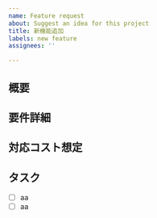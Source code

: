 ```yaml
---
name: Feature request
about: Suggest an idea for this project
title: 新機能追加
labels: new feature
assignees: ''

---
```


## 概要

## 要件詳細

## 対応コスト想定

## タスク
- [ ] aa
- [ ] aa

